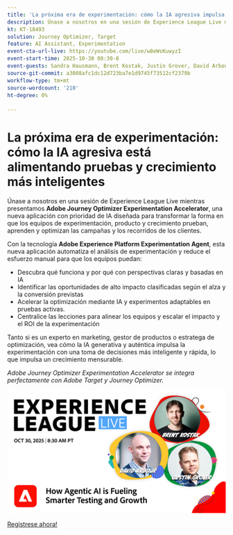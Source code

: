 ```yaml
---
title: 'La próxima era de experimentación: cómo la IA agresiva impulsa pruebas y crecimiento más inteligentes'
description: Únase a nosotros en una sesión de Experience League Live mientras presentamos Adobe Journey Optimizer Experimentation Accelerator, una nueva aplicación con prioridad de IA creada para transformar la forma en que los equipos de experimentación, crecimiento y producto prueban, aprenden y optimizan campañas y recorridos de clientes.
kt: KT-18493
solution: Journey Optimizer, Target
feature: AI Assistant, Experimentation
event-cta-url-live: https://youtube.com/live/w8eWsKuwyzI
event-start-time: 2025-10-30 08:30-8
event-guests: Sandra Hausmann, Brent Kostak, Justin Grover, David Arbour
source-git-commit: a3008afc1dc12d723ba7e1d9745f73512cf2379b
workflow-type: tm+mt
source-wordcount: '210'
ht-degree: 0%

---
```



# La próxima era de experimentación: cómo la IA agresiva está alimentando pruebas y crecimiento más inteligentes

Únase a nosotros en una sesión de Experience League Live mientras presentamos **Adobe Journey Optimizer Experimentation Accelerator**, una nueva aplicación con prioridad de IA diseñada para transformar la forma en que los equipos de experimentación, producto y crecimiento prueban, aprenden y optimizan las campañas y los recorridos de los clientes.

Con la tecnología **Adobe Experience Platform Experimentation Agent**, esta nueva aplicación automatiza el análisis de experimentación y reduce el esfuerzo manual para que los equipos puedan:

* Descubra qué funciona y por qué con perspectivas claras y basadas en IA
* Identificar las oportunidades de alto impacto clasificadas según el alza y la conversión previstas
* Acelerar la optimización mediante IA y experimentos adaptables en pruebas activas.
* Centralice las lecciones para alinear los equipos y escalar el impacto y el ROI de la experimentación

Tanto si es un experto en marketing, gestor de productos o estratega de optimización, vea cómo la IA generativa y auténtica impulsa la experimentación con una toma de decisiones más inteligente y rápida, lo que impulsa un crecimiento mensurable.

*Adobe Journey Optimizer Experimentation Accelerator se integra perfectamente con Adobe Target y Journey Optimizer.*

[![ExL ACTIVO el 17 de enero de 2024](/help/experience-league-live/assets/exl-live-episode-10-30-25-web-banner-v2.png)](https://engage.adobe.com/ExpLeagueLive-251030.html)

[Regístrese ahora!](https://engage.adobe.com/ExpLeagueLive-251030.html)
